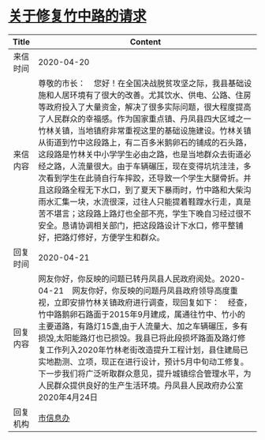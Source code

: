 # <a href="http://www.shangluo.gov.cn/zmhd/ldxxxx.jsp?urltype=leadermail.LeaderMailContentUrl&wbtreeid=1112&leadermailid=5803">关于修复竹中路的请求</a>
| Title |                                                                                                                                                                                      Content                                                                                                                                                                                      |
|:-----:|-----------------------------------------------------------------------------------------------------------------------------------------------------------------------------------------------------------------------------------------------------------------------------------------------------------------------------------------------------------------------------------|
| 来信时间  | 2020-04-20                                                                                                                                                                                                                                                                                                                                                                        |
| 来信内容  | 尊敬的市长：    您好！在全国决战脱贫攻坚之际，我县基础设施和人居环境有了很大的改善。尤其饮水、供电、公路、住房等政府投入了大量资金，解决了很多实际问题，很大程度提高了人民群众的幸福感。作为国家重点镇、丹凤县四大区域之一竹林关镇，当地镇府非常重视这里的基础设施建设。竹林关镇从街道到竹中这段路上，有二百多米鹅卵石的铺成的石头路，这段路是竹林关中小学学生必由之路，也是当地群众去街道必经之路，人流量很大。由于车辆碾压，现在变得坑坑洼洼，多次看到学生在此骑自行车摔跤，还导致一个学生大腿骨折。并且这段路全程无下水口，到了夏天下暴雨时，竹中路和大柴沟雨水汇集一块，水流很深，过往人只能提着鞋蹚水行走，真是苦不堪言；这段路上路灯也全部不亮，学生下晚自习经过很不安全。恳请协调相关部门，把这段路设计下水口，修平整铺好，把路灯修好，方便学生和群众。 |
| 回复时间  | 2020-04-21                                                                                                                                                                                                                                                                                                                                                                        |
| 回复内容  | 网友你好，你反映的问题已转丹凤县人民政府阅处。2020-04-21    网友你好，你反映的问题丹凤县政府领导高度重视，立即安排竹林关镇政府进行调查，现回复如下：    经查，竹中路鹅卵石路面于2015年9月建成，属通往竹中、竹小的主要道路，有路灯15盏,由于人流量大、加之车辆碾压，多有损毁,太阳能路灯也已损毁。我县已将此段损坏路面及路灯修复工作列入2020年竹林老街改造提升工程计划，县住建局已实地勘测、立项，现正在进行设计，预计5月中旬动工修复。下一步我们将广泛听取群众意见，提升城镇综合管理水平，为人民群众提供良好的生产生活环境。丹凤县人民政府办公室2020年4月24日                                                                                 |
| 回复机构  | <a href="../../categories/agencies/市信息办.md">市信息办</a>                                                                                                                                                                                                                                                                                                                              |